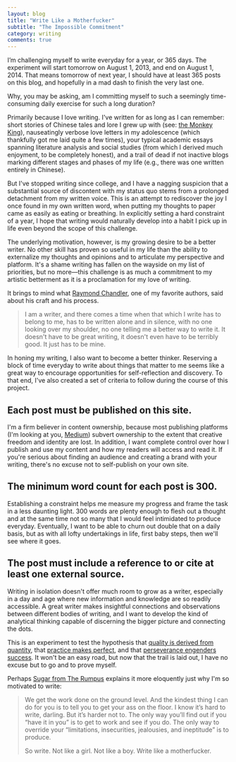 ```yaml
---
layout: blog
title: "Write Like a Motherfucker"
subtitle: "The Impossible Commitment"
category: writing
comments: true
---
```


I’m challenging myself to write everyday for a year, or 365 days. The experiment will start tomorrow on August 1, 2013, and end on August 1, 2014. That means tomorrow of next year, I should have at least 365 posts on this blog, and hopefully in a mad dash to finish the very last one.

Why, you may be asking, am I committing myself to such a seemingly time-consuming daily exercise for such a long duration?

Primarily because I love writing. I've written for as long as I can remember: short stories of Chinese tales and lore I grew up with (see: [the Monkey King][monkey]), nauseatingly verbose love letters in my adolescence (which thankfully got me laid quite a few times), your typical academic essays spanning literature analysis and social studies (from which I derived much enjoyment, to be completely honest), and a trail of dead if not inactive blogs marking different stages and phases of my life (e.g., there was one written entirely in Chinese).

[monkey]: http://en.wikipedia.org/wiki/Sun_Wukong

But I've stopped writing since college, and I have a nagging suspicion that a substantial source of discontent with my status quo stems from a prolonged detachment from my written voice. This is an attempt to rediscover the joy I once found in my own written word, when putting my thoughts to paper came as easily as eating or breathing. In explicitly setting a hard constraint of a year, I hope that writing would naturally develop into a habit I pick up in life even beyond the scope of this challenge.

The underlying motivation, however, is my growing desire to be a better writer. No other skill has proven so useful in my life than the ability to externalize my thoughts and opinions and to articulate my perspective and platform. It's a shame writing has fallen on the wayside on my list of priorities, but no more—this challenge is as much a commitment to my artistic betterment as it is a proclamation for my love of writing.

It brings to mind what [Raymond Chandler][raymond], one of my favorite authors, said about his craft and his process.

> I am a writer, and there comes a time when that which I write has to belong to me, has to be written alone and in silence, with no one looking over my shoulder, no one telling me a better way to write it. It doesn't have to be great writing, it doesn't even have to be terribly good. It just has to be mine.

[raymond]: https://en.wikiquote.org/wiki/Raymond_Chandler

In honing my writing, I also want to become a better thinker. Reserving a block of time everyday to write about things that matter to me seems like a great way to encourage opportunities for self-reflection and discovery. To that end, I've also created a set of criteria to follow during the course of this project.

## Each post must be published on this site.

I'm a firm believer in content ownership, because most publishing platforms (I'm looking at you, [Medium][medium]) subvert ownership to the extent that creative freedom and identity are lost. In addition, I want complete control over how I publish and use my content and how my readers will access and read it. If you're serious about finding an audience and creating a brand with your writing, there's no excuse not to self-publish on your own site.

[medium]: http://medium.com/

## The minimum word count for each post is 300.

Establishing a constraint helps me measure my progress and frame the task in a less daunting light. 300 words are plenty enough to flesh out a thought and at the same time not so many that I would feel intimidated to produce everyday. Eventually, I want to be able to churn out double that on a daily basis, but as with all lofty undertakings in life, first baby steps, then we'll see where it goes.

## The post must include a reference to or cite at least one external source.

Writing in isolation doesn't offer much room to grow as a writer, especially in a day and age where new information and knowledge are so readily accessible. A great writer makes insightful connections and observations between different bodies of writing, and I want to develop the kind of analytical thinking capable of discerning the bigger picture and connecting the dots.

This is an experiment to test the hypothesis that [quality is derived from quantity][q1], that [practice makes perfect][q2], and that [perseverance engenders success][q3]. It won't be an easy road, but now that the trail is laid out, I have no excuse but to go and to prove myself.

[q1]: https://medium.com/better-humans/3bc2b16fe3f5
[q2]: http://www.karenx.com/blog/i-learned-to-dance-in-a-year/
[q3]: http://blog.jenniferdewalt.com/post/56319597560/im-learning-to-code-by-building-180-websites-in-180

Perhaps [Sugar from The Rumpus][sugar] explains it more eloquently just why I'm so motivated to write:

> We get the work done on the ground level. And the kindest thing I can do for you is to tell you to get your ass on the floor. I know it’s hard to write, darling. But it’s harder not to. The only way you’ll find out if you “have it in you” is to get to work and see if you do. The only way to override your “limitations, insecurities, jealousies, and ineptitude” is to produce.
>
> So write. Not like a girl. Not like a boy. Write like a motherfucker.

[sugar]: http://therumpus.net/2010/08/dear-sugar-the-rumpus-advice-column-48-write-like-a-motherfucker/
